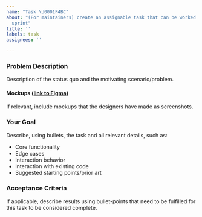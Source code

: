 ```yaml
---
name: "Task \U0001F4BC"
about: "(For maintainers) create an assignable task that can be worked on in the current
  sprint"
title: ''
labels: task
assignees: ''

---
```


### Problem Description

Description of the status quo and the motivating scenario/problem.

#### Mockups ([link to Figma](...))

If relevant, include mockups that the designers have made as screenshots.

### Your Goal

Describe, using bullets, the task and all relevant details, such as:
- Core functionality
- Edge cases
- Interaction behavior
- Interaction with existing code
- Suggested starting points/prior art

### Acceptance Criteria

If applicable, describe results using bullet-points that need to be fulfilled for this task to be considered complete.
